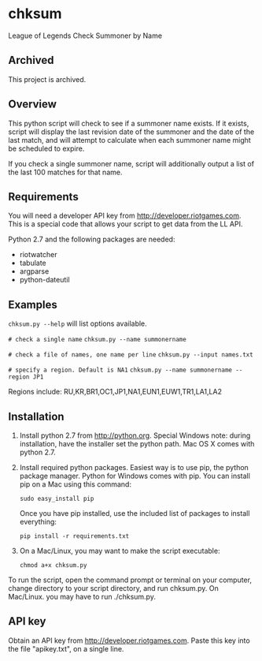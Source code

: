 # chksum
League of Legends Check Summoner by Name

Archived
--------
This project is archived.

Overview
--------
This python script will check to see if a summoner name exists. If it exists, script will display the last revision date of the summoner and the date of the last match, and will attempt to calculate when each summoner name might be scheduled to expire.

If you check a single summoner name, script will additionally output a list of the last 100 matches for that name.

Requirements
------------
You will need a developer API key from <http://developer.riotgames.com>. 
This is a special code that allows your script to get data from the LL API.

Python 2.7 and the following packages are needed:

* riotwatcher
* tabulate
* argparse
* python-dateutil

Examples
--------
`chksum.py --help` will list options available.

`# check a single name`
`chksum.py --name summonername`

`# check a file of names, one name per line`
`chksum.py --input names.txt`

`# specify a region. Default is NA1`
`chksum.py --name summonername --region JP1`

Regions include: 
RU,KR,BR1,OC1,JP1,NA1,EUN1,EUW1,TR1,LA1,LA2

Installation
------------
1. Install python 2.7 from <http://python.org>. Special Windows note: during installation, have the installer set the python path. Mac OS X comes with python 2.7.

2. Install required python packages. Easiest way is to use pip, the python package manager. Python for Windows comes with pip. You can install pip on a Mac using this command:

    `sudo easy_install pip`

    Once you have pip installed, use the included list of packages to install everything:

    `pip install -r requirements.txt`

3. On a Mac/Linux, you may want to make the script executable:

    `chmod a+x chksum.py`

To run the script, open the command prompt or terminal on your computer, change directory to your script directory, and run chksum.py. On Mac/Linux. you may have to run ./chksum.py.

API key
-------
Obtain an API key from <http://developer.riotgames.com>. Paste this key into the file "apikey.txt", on a single line.

